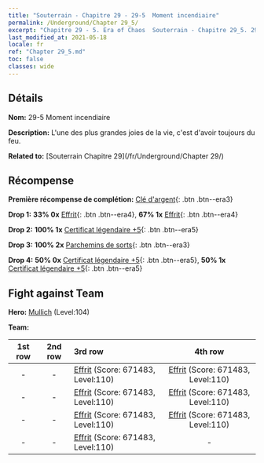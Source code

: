 ```yaml
---
title: "Souterrain - Chapitre 29 - 29-5  Moment incendiaire"
permalink: /Underground/Chapter 29_5/
excerpt: "Chapitre 29 - 5. Era of Chaos  Souterrain - Chapitre 29_5. 29-5  Moment incendiaire"
last_modified_at: 2021-05-18
locale: fr
ref: "Chapter 29_5.md"
toc: false
classes: wide
---
```


## Détails

 **Nom:** 29-5  Moment incendiaire

 **Description:**       L'une des plus grandes joies de la vie, c'est d'avoir toujours du feu.

 **Related to:** [Souterrain Chapitre 29](/fr/Underground/Chapter 29/)

## Récompense

 **Première récompense de complétion:** [Clé d'argent](/ItemsFR/con_693/){: .btn .btn--era3}

 **Drop 1:** **33% 0x** [Effrit](/ItemsFR/unt_231/){: .btn .btn--era4}, **67% 1x** [Effrit](/ItemsFR/unt_231/){: .btn .btn--era4}

 **Drop 2:** **100% 1x** [Certificat légendaire +5](/ItemsFR/mat_102/){: .btn .btn--era5}

 **Drop 3:** **100% 2x** [Parchemins de sorts](/ItemsFR/con_694/){: .btn .btn--era3}

 **Drop 4:** **50% 0x** [Certificat légendaire +5](/ItemsFR/mat_102/){: .btn .btn--era5}, **50% 1x** [Certificat légendaire +5](/ItemsFR/mat_102/){: .btn .btn--era5}


## Fight against Team
 **Hero:** [Mullich](/fr/heroes/Mullich/) (Level:104)

 **Team:**


  | 1st row | 2nd row | 3rd row | 4th row |
  |:----:|:----:|:----|:----:|
  | - | - | [Effrit](/fr/units/Efreeti/) (Score: 671483, Level:110)  | [Effrit](/fr/units/Efreeti/) (Score: 671483, Level:110)  |
  | - | - | [Effrit](/fr/units/Efreeti/) (Score: 671483, Level:110)  | [Effrit](/fr/units/Efreeti/) (Score: 671483, Level:110)  |
  | - | - | [Effrit](/fr/units/Efreeti/) (Score: 671483, Level:110)  | [Effrit](/fr/units/Efreeti/) (Score: 671483, Level:110)  |
  | - | - | [Effrit](/fr/units/Efreeti/) (Score: 671483, Level:110)  | - |


